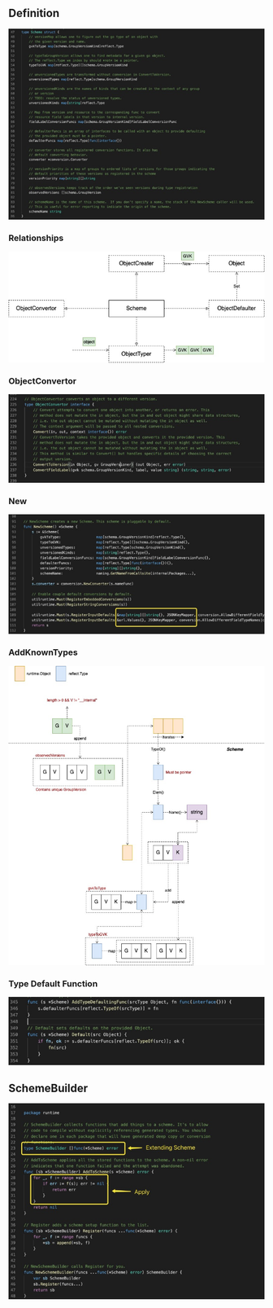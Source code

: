 <a name="IreLi"></a>
## Definition
![image.png](1.jpeg)
<a name="3Pahv"></a>
### Relationships
![scheme.svg](2.jpeg)
<a name="YogN6"></a>
### ObjectConvertor
![image.png](3.jpeg)
<a name="5Y5AQ"></a>
### New
![image.png](4.jpeg)
<a name="unmxG"></a>
### AddKnownTypes
![scheme-add-known-types.svg](5.jpeg)
<a name="Sm7Fr"></a>
### Type Default Function
![image.png](6.jpeg)
<a name="Vtn2u"></a>
## SchemeBuilder
![image.png](7.jpeg)
